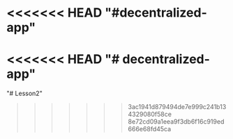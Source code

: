 <<<<<<< HEAD
"#decentralized-app" 
=======
<<<<<<< HEAD
"# decentralized-app" 
=======
"# Lesson2" 
>>>>>>> 3ac1941d879494de7e999c241b134329080f58ce
>>>>>>> 8e72cd09a1eea9f3db6f16c919ed666e68fd45ca
